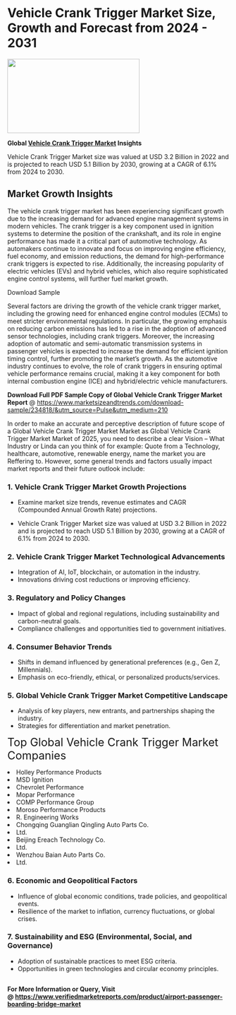 <H1>Vehicle Crank Trigger Market Size, Growth and Forecast from 2024 - 2031</H1><img class="aligncenter size-medium wp-image-584254" src="https://thirdeyenews.in/wp-content/uploads/2024/09/Global-Market-Research-300x168.jpeg" alt="" width="300" height="168" /><p><strong>Global&nbsp;<a href="https://www.marketsizeandtrends.com/download-sample/234818/&amp;utm_source=Pulse&amp;utm_medium=210">Vehicle Crank Trigger Market</a> Insights</strong></p><p>Vehicle Crank Trigger Market size was valued at USD 3.2 Billion in 2022 and is projected to reach USD 5.1 Billion by 2030, growing at a CAGR of 6.1% from 2024 to 2030.</p><p><h2>Market Growth Insights</h2> <p>The vehicle crank trigger market has been experiencing significant growth due to the increasing demand for advanced engine management systems in modern vehicles. The crank trigger is a key component used in ignition systems to determine the position of the crankshaft, and its role in engine performance has made it a critical part of automotive technology. As automakers continue to innovate and focus on improving engine efficiency, fuel economy, and emission reductions, the demand for high-performance crank triggers is expected to rise. Additionally, the increasing popularity of electric vehicles (EVs) and hybrid vehicles, which also require sophisticated engine control systems, will further fuel market growth.</p> <p>Download Sample</p> <p>Several factors are driving the growth of the vehicle crank trigger market, including the growing need for enhanced engine control modules (ECMs) to meet stricter environmental regulations. In particular, the growing emphasis on reducing carbon emissions has led to a rise in the adoption of advanced sensor technologies, including crank triggers. Moreover, the increasing adoption of automatic and semi-automatic transmission systems in passenger vehicles is expected to increase the demand for efficient ignition timing control, further promoting the market’s growth. As the automotive industry continues to evolve, the role of crank triggers in ensuring optimal vehicle performance remains crucial, making it a key component for both internal combustion engine (ICE) and hybrid/electric vehicle manufacturers. <p></p><p><span class=""><strong>Download Full PDF Sample Copy of Global Vehicle Crank Trigger Market Report</strong> @ <a href="https://www.marketsizeandtrends.com/download-sample/234818/&amp;utm_source=Pulse&amp;utm_medium=210" target="_blank">https://www.marketsizeandtrends.com/download-sample/234818/&amp;utm_source=Pulse&amp;utm_medium=210</a></span></p><p>In order to make an accurate and perceptive description of future scope of a Global&nbsp;Vehicle Crank Trigger Market Market as Global&nbsp;Vehicle Crank Trigger Market Market of 2025, you need to describe a clear Vision &ndash; What Industry or Linda can you think of for example: Quote from a Technology, healthcare, automotive, renewable energy, name the market you are Reffering to. However, some general trends and factors usually impact market reports and their future outlook include:</p><h3>1.&nbsp;<strong>Vehicle Crank Trigger Market Growth Projections</strong></h3><ul><li>Examine market size trends, revenue estimates and CAGR (Compounded Annual Growth Rate) projections.</li><li><p>Vehicle Crank Trigger Market size was valued at USD 3.2 Billion in 2022 and is projected to reach USD 5.1 Billion by 2030, growing at a CAGR of 6.1% from 2024 to 2030.</p></li></ul><h3>2.&nbsp;<strong>Vehicle Crank Trigger Market Technological Advancements</strong></h3><ul><li>Integration of AI, IoT, blockchain, or automation in the industry.</li><li>Innovations driving cost reductions or improving efficiency.</li></ul><h3>3.&nbsp;<strong>Regulatory and Policy Changes</strong></h3><ul><li>Impact of global and regional regulations, including sustainability and carbon-neutral goals.</li><li>Compliance challenges and opportunities tied to government initiatives.</li></ul><h3>4.&nbsp;<strong>Consumer Behavior Trends</strong></h3><ul><li>Shifts in demand influenced by generational preferences (e.g., Gen Z, Millennials).</li><li>Emphasis on eco-friendly, ethical, or personalized products/services.</li></ul><h3>5.&nbsp;<strong>Global Vehicle Crank Trigger Market Competitive Landscape</strong></h3><ul><li>Analysis of key players, new entrants, and partnerships shaping the industry.</li><li>Strategies for differentiation and market penetration.</li></ul><p data-pm-slice="1 1 []"><span style="color: inherit; font-family: inherit; font-size: 25px;">Top Global Vehicle Crank Trigger Market Companies</span></p><div class="" data-test-id=""><p><li>Holley Performance Products</li><li> MSD Ignition</li><li> Chevrolet Performance</li><li> Mopar Performance</li><li> COMP Performance Group</li><li> Moroso Performance Products</li><li> R. Engineering Works</li><li> Chongqing Guanglian Qingling Auto Parts Co.</li><li> Ltd.</li><li> Beijing Ereach Technology Co.</li><li> Ltd.</li><li> Wenzhou Baian Auto Parts Co.</li><li> Ltd.</li></p></div><h3>6.&nbsp;<strong>Economic and Geopolitical Factors</strong></h3><ul><li>Influence of global economic conditions, trade policies, and geopolitical events.</li><li>Resilience of the market to inflation, currency fluctuations, or global crises.</li></ul><h3>7.&nbsp;<strong>Sustainability and ESG (Environmental, Social, and Governance)</strong></h3><ul><li>Adoption of sustainable practices to meet ESG criteria.</li><li>Opportunities in green technologies and circular economy principles.</li></ul><h2><strong style="font-size: 14px;">For More Information or Query, Visit @&nbsp;</strong><a style="background-color: #ffffff; font-size: 14px;" href="https://www.marketsizeandtrends.com/report/vehicle-crank-trigger-market/" target="_blank">https://www.verifiedmarketreports.com/product/airport-passenger-boarding-bridge-market</a></h2>

